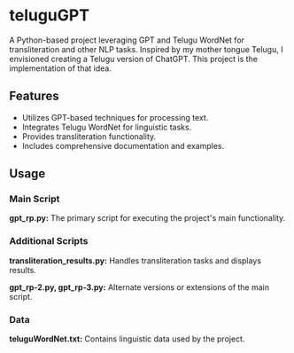 # teluguGPT
A Python-based project leveraging GPT and Telugu WordNet for transliteration and other NLP tasks. 
Inspired by my mother tongue Telugu, I envisioned creating a Telugu version of ChatGPT. This project is the implementation of that idea.
## Features

- Utilizes GPT-based techniques for processing text.
- Integrates Telugu WordNet for linguistic tasks.
- Provides transliteration functionality.
- Includes comprehensive documentation and examples.

## Usage

### Main Script

**gpt_rp.py:** The primary script for executing the project's main functionality.

### Additional Scripts

**transliteration_results.py:** Handles transliteration tasks and displays results.

**gpt_rp-2.py, gpt_rp-3.py:** Alternate versions or extensions of the main script.

### Data

**teluguWordNet.txt:** Contains linguistic data used by the project.
